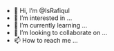 - 👋 Hi, I’m @IsRafiqul
- 👀 I’m interested in ...
- 🌱 I’m currently learning ...
- 💞️ I’m looking to collaborate on ...
- 📫 How to reach me ...

<!---
IsRafiqul/IsRafiqul is a ✨ special ✨ repository because its `README.md` (this file) appears on your GitHub profile.
You can click the Preview link to take a look at your changes.
--->
